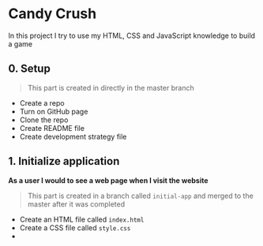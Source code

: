 # Candy Crush

In this project I try to use my HTML, CSS and JavaScript knowledge to build a game

## 0. Setup
> This part is created in directly in the master branch

- Create a repo
- Turn on GitHub page
- Clone the repo
- Create README file
- Create development strategy file

## 1. Initialize application 

**As a user I would to see a web page when I visit the website**

> This part is created in a branch called `initial-app` and merged to the master after it was completed

- Create an HTML file called `index.html`
- Create a CSS file called `style.css`
- 

